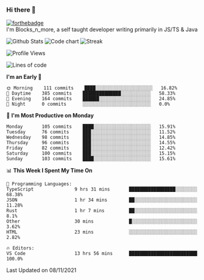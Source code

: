 ### Hi there 👋
[![forthebadge](https://forthebadge.com/images/badges/0-percent-optimized.svg)](https://forthebadge.com)<br>
I'm Blocks_n_more, a self taught developer writing primarily in JS/TS & Java

![Github Stats](https://github-readme-stats.vercel.app/api?username=blocksnmore&show_icons=true&theme=dark)
![Code chart](https://github-readme-stats.vercel.app/api/top-langs/?username=blocksnmore&layout=compact&theme=dark)
![Streak](https://github-readme-streak-stats.herokuapp.com/?user=blocksnmore&theme=dark&hide_border=true)
<!--START_SECTION:waka-->
![Profile Views](http://img.shields.io/badge/Profile%20Views-3-blue)

![Lines of code](https://img.shields.io/badge/From%20Hello%20World%20I%27ve%20Written-2.1%20million%20lines%20of%20code-blue)

**I'm an Early 🐤** 

```text
🌞 Morning    111 commits    ████░░░░░░░░░░░░░░░░░░░░░   16.82% 
🌆 Daytime    385 commits    ██████████████░░░░░░░░░░░   58.33% 
🌃 Evening    164 commits    ██████░░░░░░░░░░░░░░░░░░░   24.85% 
🌙 Night      0 commits      ░░░░░░░░░░░░░░░░░░░░░░░░░   0.0%

```
📅 **I'm Most Productive on Monday** 

```text
Monday       105 commits    ████░░░░░░░░░░░░░░░░░░░░░   15.91% 
Tuesday      76 commits     ███░░░░░░░░░░░░░░░░░░░░░░   11.52% 
Wednesday    98 commits     ███░░░░░░░░░░░░░░░░░░░░░░   14.85% 
Thursday     96 commits     ███░░░░░░░░░░░░░░░░░░░░░░   14.55% 
Friday       82 commits     ███░░░░░░░░░░░░░░░░░░░░░░   12.42% 
Saturday     100 commits    ███░░░░░░░░░░░░░░░░░░░░░░   15.15% 
Sunday       103 commits    ████░░░░░░░░░░░░░░░░░░░░░   15.61%

```


📊 **This Week I Spent My Time On** 

```text
💬 Programming Languages: 
TypeScript               9 hrs 31 mins       █████████████████░░░░░░░░   68.38% 
JSON                     1 hr 34 mins        ██░░░░░░░░░░░░░░░░░░░░░░░   11.28% 
Rust                     1 hr 7 mins         ██░░░░░░░░░░░░░░░░░░░░░░░   8.1% 
Other                    30 mins             █░░░░░░░░░░░░░░░░░░░░░░░░   3.62% 
HTML                     23 mins             ░░░░░░░░░░░░░░░░░░░░░░░░░   2.82%

🔥 Editors: 
VS Code                  13 hrs 56 mins      █████████████████████████   100.0%

```


 Last Updated on 08/11/2021
<!--END_SECTION:waka-->
